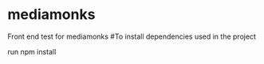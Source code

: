 # mediamonks
 Front end test for mediamonks
#To install dependencies used in the project 

run npm install
